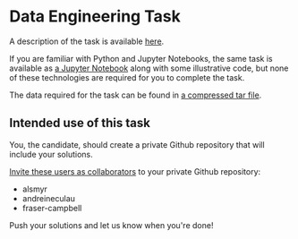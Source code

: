 # Data Engineering Task

A description of the task is available [here](task.md).

If you are familiar with Python and Jupyter Notebooks,
the same task is available as [a Jupyter Notebook](task.ipynb) along with some illustrative code,
but none of these technologies are required for you to complete the task.

The data required for the task can be found in [a compressed tar file](data.tar.gz).


## Intended use of this task

You, the candidate, should create a private Github repository that will include your solutions.

[Invite these users as collaborators](https://help.github.com/en/articles/inviting-collaborators-to-a-personal-repository)
to your private Github repository:

- alsmyr
- andreineculau
- fraser-campbell

Push your solutions and let us know when you're done!
